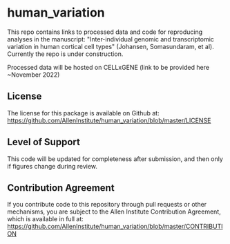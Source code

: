 # human_variation
This repo contains links to processed data and code for reproducing analyses in the manuscript: "Inter-individual genomic and transcriptomic variation in human cortical cell types" (Johansen, Somasundaram, et al).  Currently the repo is under construction.

Processed data will be hosted on CELLxGENE (link to be provided here ~November 2022)


## License

The license for this package is available on Github at: https://github.com/AllenInstitute/human_variation/blob/master/LICENSE

## Level of Support

This code will be updated for completeness after submission, and then only if figures change during review.

## Contribution Agreement

If you contribute code to this repository through pull requests or other mechanisms, you are subject to the Allen Institute Contribution Agreement, which is available in full at: https://github.com/AllenInstitute/human_variation/blob/master/CONTRIBUTION
